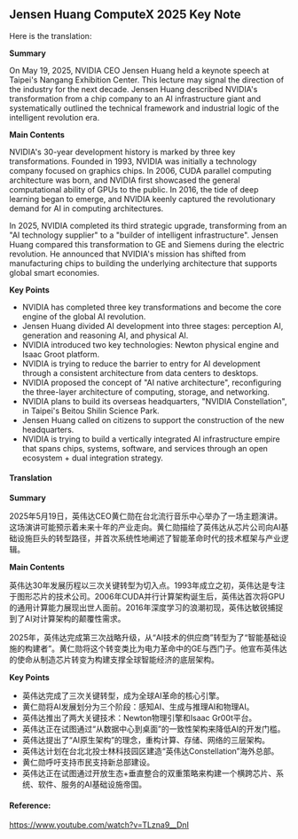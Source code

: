 ## Jensen Huang ComputeX 2025 Key Note

Here is the translation:

**Summary**

On May 19, 2025, NVIDIA CEO Jensen Huang held a keynote speech at Taipei's Nangang Exhibition Center. This lecture may signal the direction of the industry for the next decade. Jensen Huang described NVIDIA's transformation from a chip company to an AI infrastructure giant and systematically outlined the technical framework and industrial logic of the intelligent revolution era.

**Main Contents**

NVIDIA's 30-year development history is marked by three key transformations. Founded in 1993, NVIDIA was initially a technology company focused on graphics chips. In 2006, CUDA parallel computing architecture was born, and NVIDIA first showcased the general computational ability of GPUs to the public. In 2016, the tide of deep learning began to emerge, and NVIDIA keenly captured the revolutionary demand for AI in computing architectures.

In 2025, NVIDIA completed its third strategic upgrade, transforming from an "AI technology supplier" to a "builder of intelligent infrastructure". Jensen Huang compared this transformation to GE and Siemens during the electric revolution. He announced that NVIDIA's mission has shifted from manufacturing chips to building the underlying architecture that supports global smart economies.

**Key Points**

* NVIDIA has completed three key transformations and become the core engine of the global AI revolution.
* Jensen Huang divided AI development into three stages: perception AI, generation and reasoning AI, and physical AI.
* NVIDIA introduced two key technologies: Newton physical engine and Isaac Groot platform.
* NVIDIA is trying to reduce the barrier to entry for AI development through a consistent architecture from data centers to desktops.
* NVIDIA proposed the concept of "AI native architecture", reconfiguring the three-layer architecture of computing, storage, and networking.
* NVIDIA plans to build its overseas headquarters, "NVIDIA Constellation", in Taipei's Beitou Shilin Science Park.
* Jensen Huang called on citizens to support the construction of the new headquarters.
* NVIDIA is trying to build a vertically integrated AI infrastructure empire that spans chips, systems, software, and services through an open ecosystem + dual integration strategy.

#### Translation 

**Summary**

2025年5月19日，英伟达CEO黄仁勋在台北流行音乐中心举办了一场主题演讲。这场演讲可能预示着未来十年的产业走向。黄仁勋描绘了英伟达从芯片公司向AI基础设施巨头的转型路径，并首次系统性地阐述了智能革命时代的技术框架与产业逻辑。

**Main Contents**

英伟达30年发展历程以三次关键转型为切入点。1993年成立之初，英伟达是专注于图形芯片的技术公司。2006年CUDA并行计算架构诞生后，英伟达首次将GPU的通用计算能力展现出世人面前。2016年深度学习的浪潮初现，英伟达敏锐捕捉到了AI对计算架构的颠覆性需求。

2025年，英伟达完成第三次战略升级，从“AI技术的供应商”转型为了“智能基础设施的构建者”。黄仁勋将这个转变类比为电力革命中的GE与西门子。他宣布英伟达的使命从制造芯片转变为构建支撑全球智能经济的底层架构。

**Key Points**

* 英伟达完成了三次关键转型，成为全球AI革命的核心引擎。
* 黄仁勋将AI发展划分为三个阶段：感知AI、生成与推理AI和物理AI。
* 英伟达推出了两大关键技术：Newton物理引擎和Isaac Gr00t平台。
* 英伟达正在试图通过“从数据中心到桌面”的一致性架构来降低AI的开发门槛。
* 英伟达提出了“AI原生架构”的理念，重构计算、存储、网络的三层架构。
* 英伟达计划在台北北投士林科技园区建造“英伟达Constellation”海外总部。
* 黄仁勋呼吁支持市民支持新总部建设。
* 英伟达正在试图通过开放生态+垂直整合的双重策略来构建一个横跨芯片、系统、软件、服务的AI基础设施帝国。

#### Reference: 

https://www.youtube.com/watch?v=TLzna9__DnI